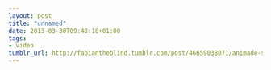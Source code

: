 ```yaml
---
layout: post
title: "unnamed"
date: 2013-03-30T09:48:18+01:00
tags:
- video
tumblr_url: http://fabiantheblind.tumblr.com/post/46659038071/animade-saz-target-asked-us-to-produce-a-40
---
```

